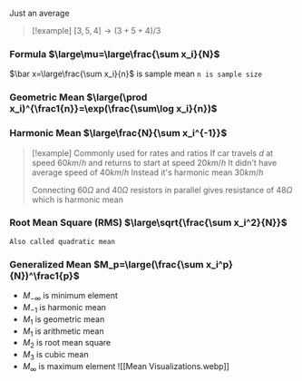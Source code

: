 Just an average 
> [!example] $[3, 5, 4] \to (3+5+4)/3$
### Formula $\large\mu=\large\frac{\sum x_i}{N}$
$\bar x=\large\frac{\sum x_i}{n}$ is sample mean `n is sample size`
### Geometric Mean $\large(\prod x_i)^{\frac1{n}}=\exp(\frac{\sum\log x_i}{n})$
### Harmonic Mean $\large\frac{N}{\sum x_i^{-1}}$
> [!example] Commonly used for rates and ratios
> If car travels $d$ at speed $60km/h$ 
> and returns to start at speed $20km/h$
> It didn't have average speed of $40km/h$
> Instead it's harmonic mean $30km/h$
> 
> Connecting $60\Omega$ and $40\Omega$ resistors in parallel
> gives resistance of $48\Omega$ which is harmonic mean
### Root Mean Square (RMS) $\large\sqrt{\frac{\sum x_i^2}{N}}$
`Also called quadratic mean`
### Generalized Mean $M_p=\large(\frac{\sum x_i^p}{N})^\frac1{p}$
- $M_{-\infty}$ is minimum element
- $M_{-1}$ is harmonic mean
- $M_1$ is geometric mean
- $M_1$ is arithmetic mean
- $M_2$ is root mean square
- $M_3$ is cubic mean
- $M_\infty$ is maximum element
![[Mean Visualizations.webp]]
